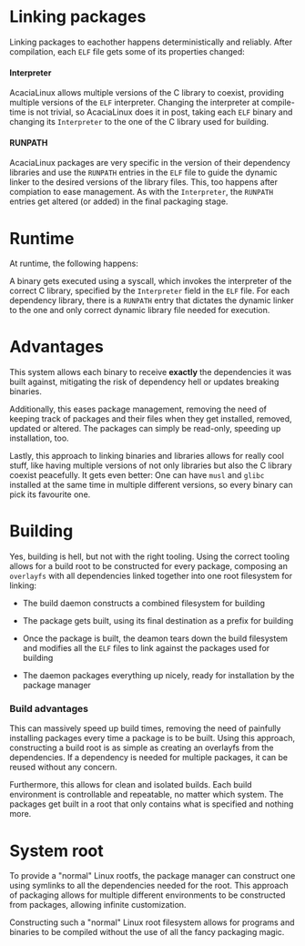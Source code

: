 # Linking packages

Linking packages to eachother happens deterministically and reliably. After compilation, each `ELF` file gets some of its properties changed:

#### Interpreter

AcaciaLinux allows multiple versions of the C library to coexist, providing multiple versions of the `ELF` interpreter. Changing the interpreter at compile-time is not trivial, so AcaciaLinux does it in post, taking each `ELF` binary and changing its `Interpreter` to the one of the C library used for building.

#### RUNPATH

AcaciaLinux packages are very specific in the version of their dependency libraries and use the `RUNPATH` entries in the `ELF` file to guide the dynamic linker to the desired versions of the library files. This, too happens after compiation to ease management. As with the `Interpreter`, the `RUNPATH` entries get altered (or added) in the final packaging stage.

# Runtime

At runtime, the following happens:

A binary gets executed using a syscall, which invokes the interpreter of the correct C library, specified by the `Interpreter` field in the `ELF` file. For each dependency library, there is a `RUNPATH` entry that dictates the dynamic linker to the one and only correct dynamic library file needed for execution.

# Advantages

This system allows each binary to receive **exactly** the dependencies it was built against, mitigating the risk of dependency hell or updates breaking binaries.

Additionally, this eases package management, removing the need of keeping track of packages and their files when they get installed, removed, updated or altered. The packages can simply be read-only, speeding up installation, too.

Lastly, this approach to linking binaries and libraries allows for really cool stuff, like having multiple versions of not only libraries but also the C library coexist peacefully. It gets even better: One can have `musl` and `glibc` installed at the same time in multiple different versions, so every binary can pick its favourite one.

# Building

Yes, building is hell, but not with the right tooling. Using the correct tooling allows for a build root to be constructed for every package, composing an `overlayfs` with all dependencies linked together into one root filesystem for linking:

- The build daemon constructs a combined filesystem for building

- The package gets built, using its final destination as a prefix for building

- Once the package is built, the deamon tears down the build filesystem and modifies all the `ELF` files to link against the packages used for building

- The daemon packages everything up nicely, ready for installation by the package manager

### Build advantages

This can massively speed up build times, removing the need of painfully installing packages every time a package is to be built. Using this approach, constructing a build root is as simple as creating an overlayfs from the dependencies. If a dependency is needed for multiple packages, it can be reused without any concern.

Furthermore, this allows for clean and isolated builds. Each build environment is controllable and repeatable, no matter which system. The packages get built in a root that only contains what is specified and nothing more.

# System root

To provide a "normal" Linux rootfs, the package manager can construct one using symlinks to all the dependencies needed for the root. This approach of packaging allows for multiple different environments to be constructed from packages, allowing infinite customization.

Constructing such a "normal" Linux root filesystem allows for programs and binaries to be compiled without the use of all the fancy packaging magic.
